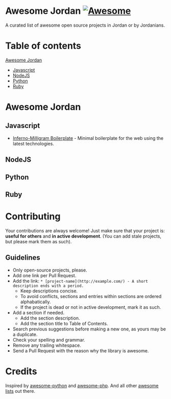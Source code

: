 # Awesome Jordan [![Awesome](https://cdn.rawgit.com/sindresorhus/awesome/d7305f38d29fed78fa85652e3a63e154dd8e8829/media/badge.svg)](https://github.com/sindresorhus/awesome)

A curated list of awesome open source projects in Jordan or by Jordanians.


# Table of contents

[Awesome Jordan](#awesome-jordan)
- [Javascript](#javascript)
- [NodeJS](#nodejs)
- [Python](#python)
- [Ruby](#ruby)

# Awesome Jordan

## Javascript
* [Inferno-Milligram Boilerplate](https://github.com/KhaledElAnsari/inferno-milligram-boilerplate) - Minimal boilerplate for the web using the latest technologies.

## NodeJS

## Python

## Ruby



# Contributing

Your contributions are always welcome! Just make sure that your project is: **useful for others** and **in active development**. (You can add stale projects, but please mark them as such).

## Guidelines

* Only open-source projects, please.
* Add one link per Pull Request.
* Add the link: `* [project-name](http://example.com/) - A short description ends with a period.`
    * Keep descriptions concise.
    * To avoid conflicts, sections and entries within sections are ordered alphabatically.
    * If the project is dead or not in active development, mark it as such.
* Add a section if needed.
    * Add the section description.
    * Add the section title to Table of Contents.
* Search previous suggestions before making a new one, as yours may be a duplicate.
* Check your spelling and grammar.
* Remove any trailing whitespace.
* Send a Pull Request with the reason why the library is awesome.


# Credits
Inspired by [awesome-python](https://github.com/vinta/awesome-python) and [awesome-php](https://github.com/ziadoz/awesome-php). And all other [awesome lists](https://github.com/sindresorhus/awesome-awesome-awesome-awesome) out there.
